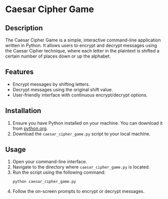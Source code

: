 # Caesar Cipher Game

## Description
The Caesar Cipher Game is a simple, interactive command-line application written in Python. It allows users to encrypt and decrypt messages using the Caesar Cipher technique, where each letter in the plaintext is shifted a certain number of places down or up the alphabet.

## Features
- Encrypt messages by shifting letters.
- Decrypt messages using the original shift value.
- User-friendly interface with continuous encrypt/decrypt options.

## Installation
1. Ensure you have Python installed on your machine. You can download it from [python.org](https://www.python.org/).
2. Download the `caesar_cipher_game.py` script to your local machine.

## Usage
1. Open your command-line interface.
2. Navigate to the directory where `caesar_cipher_game.py` is located.
3. Run the script using the following command:
    ```sh
    python caesar_cipher_game.py
    ```
4. Follow the on-screen prompts to encrypt or decrypt messages.
